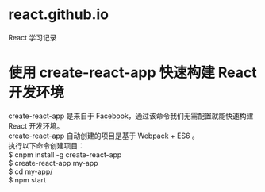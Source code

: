 # react.github.io
React 学习记录
# 使用 create-react-app 快速构建 React 开发环境
create-react-app 是来自于 Facebook，通过该命令我们无需配置就能快速构建 React 开发环境。<br />
create-react-app 自动创建的项目是基于 Webpack + ES6 。<br />
执行以下命令创建项目：<br />
$ cnpm install -g create-react-app<br />
$ create-react-app my-app<br />
$ cd my-app/<br />
$ npm start<br />